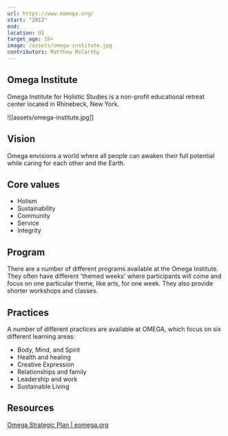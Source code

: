 ```yaml
---
url: https://www.eomega.org/
start: "2012"
end: 
location: US
target_age: 18+
image: /assets/omega-institute.jpg
contributors: Matthew McCarthy
---
```


## Omega Institute

Omega Institute for Holistic Studies is a non-profit educational retreat center located in Rhinebeck, New York.

![[assets/omega-institute.jpg]]

## Vision 

Omega envisions a world where all people can awaken their full potential while caring for each other and the Earth.

## Core values 

- Holism
- Sustainability 
- Community 
- Service 
- Integrity 

## Program 

There are a number of different programs available at the Omega Institute. They often have different 'themed weeks' where participants will come and focus on one particular theme, like arts, for one week. They also provide shorter workshops and classes. 

## Practices 

A number of different practices are available at OMEGA, which focus on six different learning areas:

- Body, Mind, and Spirit
- Health and healing 
- Creative Expression 
- Relationships and family 
- Leadership and work 
- Sustainable Living 

## Resources

[Omega Strategic Plan | eomega.org](https://www.eomega.org/about/more/omega-strategic-plan)
